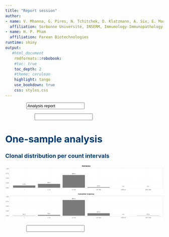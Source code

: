 ```yaml
---
title: "Report session"
author:
- name: V. Mhanna, G. Pires, N. Tchitchek, D. Klatzmann, A. Six, E. Mariotti-Ferrandiz
  affiliation: Sorbonne Université, INSERM, Immunology-Immunopathology-Immunotherapy (i3), Paris, France
- name: H. P. Pham
  affiliation: Parean Biotechnologies
runtime: shiny  
output: 
   #html_document
    rmdformats::robobook:
    #toc: true
    toc_depth: 2
    #theme: cerulean
    highlight: tango
    use_bookdown: true
    css: styles.css
---
```


<style type="text/css">
<!-- div#TOC li { -->
<!--     list-style:none; -->
<!--     background-image:none; -->
<!--     background-repeat:none; -->
<!--     background-position:0;  -->
<!-- } -->
 .book .book-body .page-inner  { 
    max-width: 1400px; 
 <!-- width: 120%;  -->
 } 
 .column-left {
  float: left;
  width: 49.7%;
}
.column-right{
 float: right;
  width: 49.7%;
}
.col2 {
    columns: 2 200px;         /* number of columns and width in pixels*/
    -webkit-columns: 2 200px; /* chrome, safari */
    -moz-columns: 2 200px;    /* firefox */
  }
h1 {
  color: #033c73;
   font-size: 30px;
}
h1.title {
  color: #033c73;
}
h2 {
  color: #033c73;
  font-size: 24px;
}
h3 {
   color: #033c73;
   font-size: 18px;
}
h4 {
   color: #022f5a;
}
h5 {
  color: #033c73;
}
h6 {
   color: #033c73;
}
body{ 
  font-size: 14px;
}
p.caption {
  font-size: 0.9em;
  font-style: italic;
  color: grey;
  margin-right: 10%;
  margin-left: 10%;  
  text-align: justify;
} 
#renderedReport p{
  color: white;
}

</style>




<!--html_preserve--><body style="color: white;">
<p style="color: white;">
<div class="form-group shiny-input-container">
<label class="control-label" id="title-label" for="title">Enter title</label>
<input id="title" type="text" class="form-control" value="Analysis report"/>
</div>
</p>
</body><!--/html_preserve-->


<!--html_preserve--><body style="color: white;">
<p style="color: white;">
<div class="form-group shiny-input-container">
<label class="control-label" id="authors-label" for="authors">Enter authors</label>
<input id="authors" type="text" class="form-control" value=""/>
</div>
</p>
</body><!--/html_preserve-->
































































































































# One-sample analysis


### Clonal distribution per count intervals

<img src="figure/IndCountInt-1.png" title="plot of chunk IndCountInt" alt="plot of chunk IndCountInt" style="display: block; margin: auto;" />

<!--html_preserve--><body style="color: white;">
<p style="color: white;">
<div class="form-group shiny-input-container">
<label class="control-label" id="IndCountIntText-label" for="IndCountIntText">Enter text</label>
<input id="IndCountIntText" type="text" class="form-control" value=""/>
</div>
</p>
</body><!--/html_preserve-->











































































































































